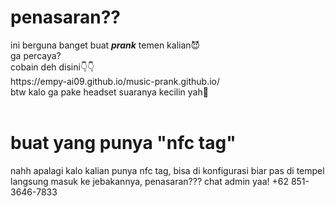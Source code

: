 <h1>penasaran??</h1>
ini berguna banget buat <i><b>prank</b></i> temen  kalian😈 <br>
ga percaya? <br>
cobain deh disini👇👇 <br>
https://empy-ai09.github.io/music-prank.github.io/ <br>
btw kalo ga pake headset suaranya kecilin yah🤫
<br>
<br>
<h1>buat yang punya "nfc tag"</h1>
nahh apalagi kalo kalian punya nfc tag, bisa di konfigurasi biar pas di tempel langsung masuk ke jebakannya, penasaran???
chat admin yaa!
+62 851-3646-7833
